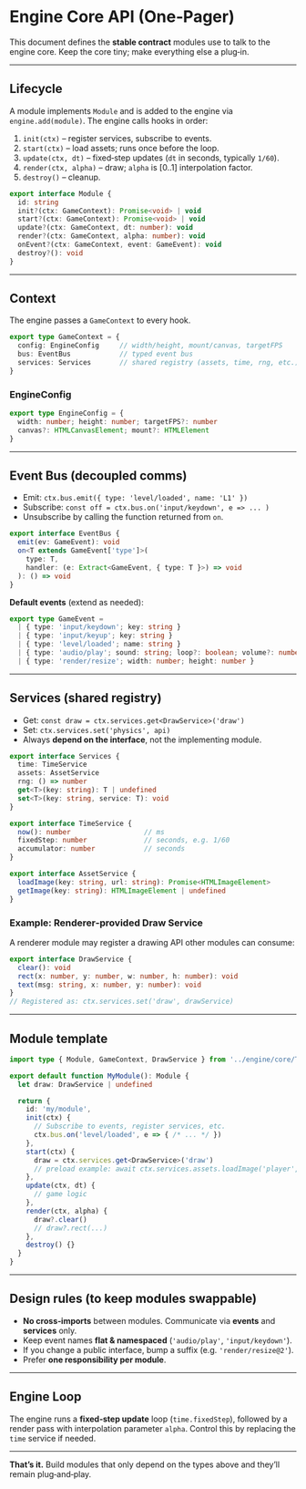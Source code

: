 # Engine Core API (One‑Pager)

This document defines the **stable contract** modules use to talk to the engine core. Keep the core tiny; make everything else a plug‑in.

---

## Lifecycle

A module implements `Module` and is added to the engine via `engine.add(module)`. The engine calls hooks in order:

1. `init(ctx)` – register services, subscribe to events.
2. `start(ctx)` – load assets; runs once before the loop.
3. `update(ctx, dt)` – fixed‑step updates (`dt` in seconds, typically `1/60`).
4. `render(ctx, alpha)` – draw; `alpha` is [0..1] interpolation factor.
5. `destroy()` – cleanup.

```ts
export interface Module {
  id: string
  init?(ctx: GameContext): Promise<void> | void
  start?(ctx: GameContext): Promise<void> | void
  update?(ctx: GameContext, dt: number): void
  render?(ctx: GameContext, alpha: number): void
  onEvent?(ctx: GameContext, event: GameEvent): void
  destroy?(): void
}
```

---

## Context

The engine passes a `GameContext` to every hook.

```ts
export type GameContext = {
  config: EngineConfig     // width/height, mount/canvas, targetFPS
  bus: EventBus            // typed event bus
  services: Services       // shared registry (assets, time, rng, etc.)
}
```

### EngineConfig
```ts
export type EngineConfig = {
  width: number; height: number; targetFPS?: number
  canvas?: HTMLCanvasElement; mount?: HTMLElement
}
```

---

## Event Bus (decoupled comms)

- Emit: `ctx.bus.emit({ type: 'level/loaded', name: 'L1' })`
- Subscribe: `const off = ctx.bus.on('input/keydown', e => ... )`
- Unsubscribe by calling the function returned from `on`.

```ts
export interface EventBus {
  emit(ev: GameEvent): void
  on<T extends GameEvent['type']>(
    type: T,
    handler: (e: Extract<GameEvent, { type: T }>) => void
  ): () => void
}
```

**Default events** (extend as needed):
```ts
export type GameEvent =
  | { type: 'input/keydown'; key: string }
  | { type: 'input/keyup'; key: string }
  | { type: 'level/loaded'; name: string }
  | { type: 'audio/play'; sound: string; loop?: boolean; volume?: number }
  | { type: 'render/resize'; width: number; height: number }
```

---

## Services (shared registry)

- Get: `const draw = ctx.services.get<DrawService>('draw')`
- Set: `ctx.services.set('physics', api)`
- Always **depend on the interface**, not the implementing module.

```ts
export interface Services {
  time: TimeService
  assets: AssetService
  rng: () => number
  get<T>(key: string): T | undefined
  set<T>(key: string, service: T): void
}

export interface TimeService {
  now(): number                  // ms
  fixedStep: number              // seconds, e.g. 1/60
  accumulator: number            // seconds
}

export interface AssetService {
  loadImage(key: string, url: string): Promise<HTMLImageElement>
  getImage(key: string): HTMLImageElement | undefined
}
```

### Example: Renderer‑provided Draw Service
A renderer module may register a drawing API other modules can consume:
```ts
export interface DrawService {
  clear(): void
  rect(x: number, y: number, w: number, h: number): void
  text(msg: string, x: number, y: number): void
}
// Registered as: ctx.services.set('draw', drawService)
```

---

## Module template

```ts
import type { Module, GameContext, DrawService } from '../engine/core/Types'

export default function MyModule(): Module {
  let draw: DrawService | undefined

  return {
    id: 'my/module',
    init(ctx) {
      // Subscribe to events, register services, etc.
      ctx.bus.on('level/loaded', e => { /* ... */ })
    },
    start(ctx) {
      draw = ctx.services.get<DrawService>('draw')
      // preload example: await ctx.services.assets.loadImage('player', '/player.png')
    },
    update(ctx, dt) {
      // game logic
    },
    render(ctx, alpha) {
      draw?.clear()
      // draw?.rect(...)
    },
    destroy() {}
  }
}
```

---

## Design rules (to keep modules swappable)

- **No cross‑imports** between modules. Communicate via **events** and **services** only.
- Keep event names **flat & namespaced** (`'audio/play'`, `'input/keydown'`).
- If you change a public interface, bump a suffix (e.g. `'render/resize@2'`).
- Prefer **one responsibility per module**.

---

## Engine Loop

The engine runs a **fixed‑step update** loop (`time.fixedStep`), followed by a render pass with interpolation parameter `alpha`. Control this by replacing the `time` service if needed.

---

**That’s it.** Build modules that only depend on the types above and they’ll remain plug‑and‑play.
